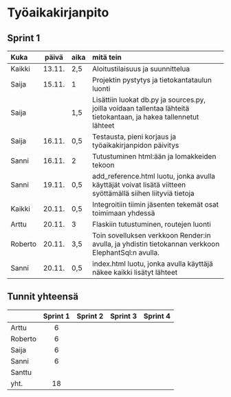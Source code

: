# Työaikakirjanpito

## Sprint 1
| Kuka | päivä | aika | mitä tein  |
| :-----| :----:|:-----| :-----|
| Kaikki | 13.11. | 2,5 | Aloitustilaisuus ja suunnittelua |
| Saija | 15.11. | 1 | Projektin pystytys ja tietokantataulun luonti |
| Saija |  | 1,5 | Lisättiin luokat db.py ja sources.py, joilla voidaan tallentaa lähteitä tietokantaan, ja hakea tallennetut lähteet |
| Saija | 16.11. | 0,5 | Testausta, pieni korjaus ja työaikakirjanpidon päivitys |
| Sanni | 16.11.  | 2 | Tutustuminen html:ään ja lomakkeiden tekoon |
| Sanni | 19.11.  | 0,5 | add_reference.html luotu, jonka avulla käyttäjät voivat lisätä viitteen syöttämällä siihen liityviä tietoja |
| Kaikki | 20.11.  | 0,5 | Integroitiin tiimin jäsenten tekemät osat toimimaan yhdessä |
| Arttu | 20.11.  | 3 | Flaskiin tutustuminen, routejen luonti |
| Roberto | 20.11.  | 3,5 | Toin sovelluksen verkkoon Render:in avulla, ja yhdistin tietokannan verkkoon ElephantSql:n avulla.  |
| Sanni | 20.11. | 0,5 | index.html luotu, jonka avulla käyttäjä näkee kaikki lisätyt lähteet |

## Tunnit yhteensä
|  | Sprint 1   | Sprint 2 | Sprint 3 | Sprint 4 |
| :-----| :----:|:----:|:----:|:----:|
| Arttu | 6 |  |  |  |
| Roberto  | 6 |  |  |  |
| Saija | 6 |  |  |  |
| Sanni | 6 |  |  |  |
| Santtu |  |  |  |  |
| yht. | 18 |  |  |  |
